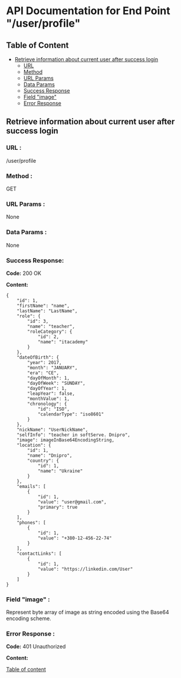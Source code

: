 # API Documentation for End Point "/user/profile"

<a name="table-of-content"></a>
## Table of Content

- [Retrieve information about current user after success login](#information-about-current-user)
    - [URL](#information-about-current-user-url)
    - [Method](#information-about-current-user-method)
    - [URL Params](#information-about-current-user-url-params)
    - [Data Params](#information-about-current-user-data-params)
    - [Success Response](#information-about-current-user-success-response)
    - [Field "image"](#information-about-current-user-field-image)
    - [Error Response](#information-about-current-user-error-response)

<a name="information-about-current-user"></a>
## Retrieve information about current user after success login

<a name="information-about-current-user-url"></a>
### URL :
/user/profile

<a name="information-about-current-user-method"></a>
### Method :
GET

<a name="information-about-current-user-url-params"></a>
### URL Params :
None

<a name="information-about-current-user-data-params"></a>
### Data Params :
None

<a name="information-about-current-user-success-response"></a>
### Success Response:
**Code:** 200 OK

**Content:** 

    {
        "id": 1,
        "firstName": "name",
        "lastName": "LastName",
        "role": {
            "id": 3,
            "name": "teacher",
            "roleCategory": {
                "id": 2,
                "name": "itacademy"
            }
        },
        "dateOfBirth": {
            "year": 2017,
            "month": "JANUARY",
            "era": "CE",
            "dayOfMonth": 1,
            "dayOfWeek": "SUNDAY",
            "dayOfYear": 1,
            "leapYear": false,
            "monthValue": 1,
            "chronology": {
                "id": "ISO",
                "calendarType": "iso8601"
            }
        },
        "nickName": "UserNickName",
        "selfInfo": "teacher in softServe. Dnipro",
        "image": imageInBase64EncodingString,
        "location": {
            "id": 1,
            "name": "Dnipro",
            "country": {
                "id": 1,
                "name": "Ukraine"
            }
        },
        "emails": [
            {
                "id": 1,
                "value": "user@gmail.com",
                "primary": true
            }
        ],
        "phones": [
            {
                "id": 1,
                "value": "+380-12-456-22-74"
            }
        ],
        "contactLinks": [
            {
                "id": 1,
                "value": "https://linkedin.com/User"
            }
        ]
    }

<a name="information-about-current-user-field-image"></a>
### Field "image" :
Represent byte array of image as string encoded using the Base64 encoding scheme. 

<a name="information-about-current-user-error-response"></a>
### Error Response :
**Code:** 401 Unauthorized

**Content:**

[Table of content](#table-of-content)

